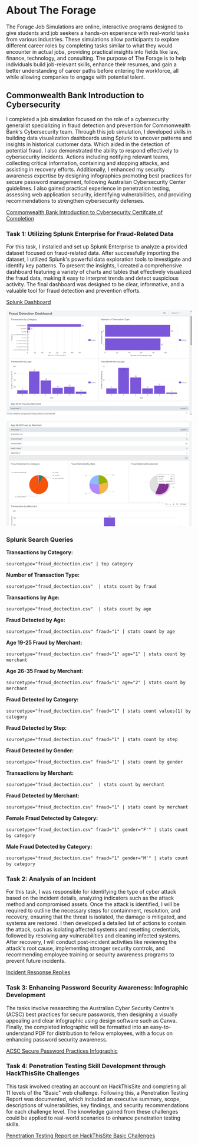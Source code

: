 # About The Forage

The Forage Job Simulations are online, interactive programs designed to give students and job seekers a hands-on experience with real-world tasks from various industries. These simulations allow participants to explore different career roles by completing tasks similar to what they would encounter in actual jobs, providing practical insights into fields like law, finance, technology, and consulting. The purpose of The Forage is to help individuals build job-relevant skills, enhance their resumes, and gain a better understanding of career paths before entering the workforce, all while allowing companies to engage with potential talent.

## Commonwealth Bank Introduction to Cybersecurity

I completed a job simulation focused on the role of a cybersecurity generalist specializing in fraud detection and prevention for Commonwealth Bank's Cybersecurity team. Through this job simulation, I developed skills in building data visualization dashboards using Splunk to uncover patterns and insights in historical customer data. Which aided in the detection of potential fraud. I also demonstrated the ability to respond effectively to cybersecurity incidents. Actions including notifying relevant teams, collecting critical information, containing and stopping attacks, and assisting in recovery efforts. Additionally, I enhanced my security awareness expertise by designing infographics promoting best practices for secure password management, following Australian Cybersecurity Center guidelines. I also gained practical experience in penetration testing, assessing web application security, identifying vulnerabilities, and providing recommendations to strengthen cybersecurity defenses.

<a href="https://github.com/AaronRMartinez/TheForage-Commonwealth-Bank-Job-Simulation/blob/main/Commonwealth%20Bank%20Certificate%20of%20Completion.pdf">Commonwealth Bank Introduction to Cybersecurity Certifcate of Completion</a>

### Task 1: Utilizing Splunk Enterprise for Fraud-Related Data

For this task, I installed and set up Splunk Enterprise to analyze a provided dataset focused on fraud-related data. After successfully importing the dataset, I utilized Splunk's powerful data exploration tools to investigate and identify key patterns. To present the insights, I created a comprehensive dashboard featuring a variety of charts and tables that effectively visualized the fraud data, making it easy to interpret trends and detect suspicious activity. The final dashboard was designed to be clear, informative, and a valuable tool for fraud detection and prevention efforts.

[Splunk Dashboard](https://github.com/AaronRMartinez/TheForage-Commonwealth-Bank-Job-Simulation/blob/main/Fraud%20Detection%20Dashboard%20(2024-09-30).pdf)

![Splunk Dashboard](https://github.com/AaronRMartinez/TheForage-Commonwealth-Bank-Job-Simulation/blob/main/Commonwealth%20Bank%20Splunk%20Dashboard%20Screenshot.jpg)

![Splunk Dashboard 2](https://github.com/AaronRMartinez/TheForage-Commonwealth-Bank-Job-Simulation/blob/main/Commonwealth%20Bank%20Splunk%20Dashboard%20Screenshot%202.jpg)

### Splunk Search Queries

**Transactions by Category:**

```
sourcetype="fraud_dectection.csv" | top category
```

**Number of Transaction Type:**

```
sourcetype="fraud_dectection.csv"  | stats count by fraud
```

**Transactions by Age:**

```
sourcetype="fraud_dectection.csv"  | stats count by age
```

**Fraud Detected by Age:**

```
sourcetype="fraud_dectection.csv" fraud="1" | stats count by age
```

**Age 19-25 Fraud by Merchant:**

```
sourcetype="fraud_dectection.csv" fraud="1" age="1" | stats count by merchant
```

**Age 26-35 Fraud by Merchant:**

```
sourcetype="fraud_dectection.csv" fraud="1" age="2" | stats count by merchant
```

**Fraud Detected by Category:**

```
sourcetype="fraud_dectection.csv" fraud="1" | stats count values(1) by category
```

**Fraud Detected by Step:**

```
sourcetype="fraud_dectection.csv" fraud="1" | stats count by step
```

**Fraud Detected by Gender:**

```
sourcetype="fraud_dectection.csv" fraud="1" | stats count by gender
```

**Transactions by Merchant:**

```
sourcetype="fraud_dectection.csv"  | stats count by merchant
```

**Fraud Detected by Merchant:**

```
sourcetype="fraud_dectection.csv" fraud="1" | stats count by merchant
```

**Female Fraud Detected by Category:**

```
sourcetype="fraud_dectection.csv" fraud="1" gender="F'" | stats count by category
```

**Male Fraud Detected by Category:**

```
sourcetype="fraud_dectection.csv" fraud="1" gender="M'" | stats count by category
```

### Task 2: Analysis of an Incident

For this task, I was responsible for identifying the type of cyber attack based on the incident details, analyzing indicators such as the attack method and compromised assets. Once the attack is identified, I will be required to outline the necessary steps for containment, resolution, and recovery, ensuring that the threat is isolated, the damage is mitigated, and systems are restored. I then developed a detailed list of actions to contain the attack, such as isolating affected systems and resetting credentials, followed by resolving any vulnerabilities and cleaning infected systems. After recovery, I will conduct post-incident activities like reviewing the attack's root cause, implementing stronger security controls, and recommending employee training or security awareness programs to prevent future incidents.

<a href="https://github.com/AaronRMartinez/TheForage-Commonwealth-Bank-Job-Simulation/blob/main/Commonwealth%20Incident%20Report.pdf">Incident Response Replies</a>

### Task 3: Enhancing Password Security Awareness: Infographic Development

The tasks involve researching the Australian Cyber Security Centre's (ACSC) best practices for secure passwords, then designing a visually appealing and clear infographic using design software such as Canva. Finally, the completed infographic will be formatted into an easy-to-understand PDF for distribution to fellow employees, with a focus on enhancing password security awareness.

<a href="https://github.com/AaronRMartinez/TheForage-Commonwealth-Bank-Job-Simulation/blob/main/ACSC%20Password%20Practices.pdf">ACSC Secure Password Practices Infographic</a>

### Task 4: Penetration Testing Skill Development through HackThisSite Challenges

This task involved creating an account on HackThisSite and completing all 11 levels of the "Basic" web challenge. Following this, a Penetration Testing Report was documented, which included an executive summary, scope, descriptions of vulnerabilities, key findings, and security recommendations for each challenge level. The knowledge gained from these challenges could be applied to real-world scenarios to enhance penetration testing skills.

<a href="">Penetration Testing Report on HackThisSite Basic Challenges</a>
